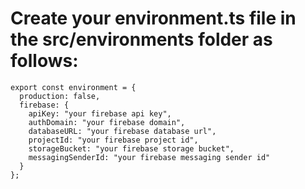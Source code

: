 # Create your environment.ts file in the src/environments folder as follows:

```
export const environment = {
  production: false,
  firebase: {
    apiKey: "your firebase api key",
    authDomain: "your firebase domain",
    databaseURL: "your firebase database url",
    projectId: "your firebase project id",
    storageBucket: "your firebase storage bucket",
    messagingSenderId: "your firebase messaging sender id"
  }
};
```
